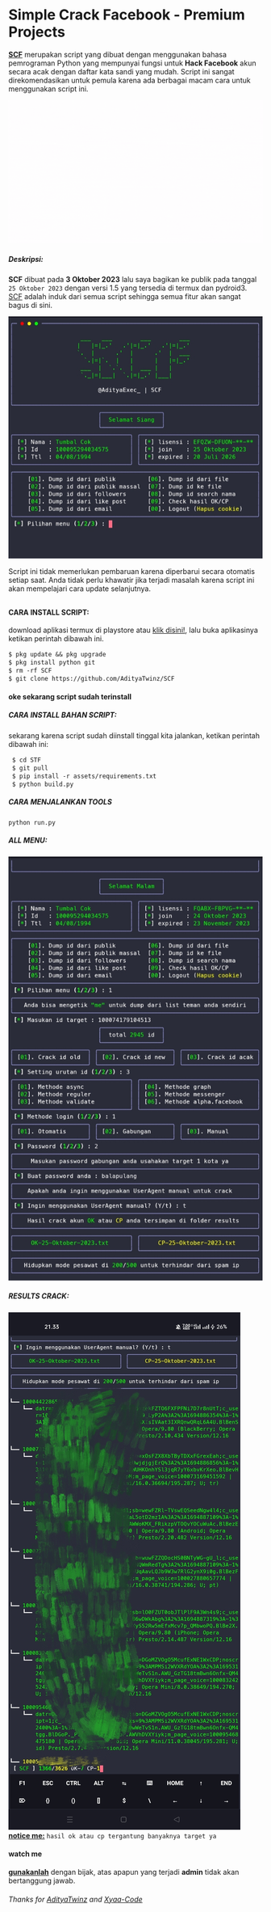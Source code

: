 # Simple Crack Facebook - Premium Projects
**[SCF](https://www.facebook.com/AD1TY4)** merupakan script yang dibuat dengan menggunakan bahasa pemrograman Python yang mempunyai fungsi untuk **Hack Facebook** akun secara acak dengan daftar kata sandi yang mudah. Script ini sangat direkomendasikan untuk pemula karena ada berbagai macam cara untuk menggunakan script ini.


[![@adityaexec_](https://github.com/AdityaTwinz/SCF/blob/main/assets/askhhhh.gif)](https://wa.me/+6283861183874?text=*Assalamualaikum%20Bang*)

##### Deskripsi:
**SCF** dibuat pada **3 Oktober 2023** lalu saya bagikan ke publik pada tanggal ```25 Oktober 2023``` dengan versi 1.5 yang tersedia di termux dan pydroid3. [SCF](https://github.com/AdityaTwinz/SCF) adalah induk dari semua script sehingga semua fitur akan sangat bagus di sini.

[![@adityaexec_](https://github.com/AdityaTwinz/SCF/blob/main/assets/IMG_20231025_141123.jpg)](https://wa.me/+6283861183874?text=*Assalamualaikum%20Bang*)

Script ini tidak memerlukan pembaruan karena diperbarui secara otomatis setiap saat. Anda tidak perlu khawatir jika terjadi masalah karena script ini akan mempelajari cara update selanjutnya.

##

#### CARA INSTALL SCRIPT:
 download aplikasi termux di playstore atau [klik disini!](https://f-droid.org/repo/com.termux_118.apk), lalu buka aplikasinya ketikan perintah dibawah ini.
 ```
 $ pkg update && pkg upgrade
 $ pkg install python git
 $ rm -rf SCF
 $ git clone https://github.com/AdityaTwinz/SCF
 ```
#### oke sekarang script sudah terinstall
##### CARA INSTALL BAHAN SCRIPT:
 sekarang karena script sudah diinstall tinggal kita jalankan, ketikan perintah dibawah ini:
 ```
  $ cd STF
  $ git pull
  $ pip install -r assets/requirements.txt
  $ python build.py
 ```

##### CARA MENJALANKAN TOOLS
```
python run.py
```

##### ALL MENU:
[![@adityaexec_](https://github.com/AdityaTwinz/SCF/blob/main/assets/IMG_20231025_141146.jpg)](https://wa.me/+6283861183874?text=*Assalamualaikum%20Bang*)

##### RESULTS CRACK:
[![@adityaexec_](https://github.com/AdityaTwinz/SCF/blob/main/assets/IMG_20231025_213402.jpg)](https://wa.me/+6283861183874?text=*Assalamualaikum%20Bang)
**[notice me:](https://wa.me/+6283861183874?text=*Assalamualaikum%20Bang)** ```hasil ok atau cp tergantung banyaknya target ya```


#### watch me
**[gunakanlah](https://wa.me/+6283861183874?text=*Assalamualaikum%20Bang)** dengan bijak, atas apapun yang terjadi **admin** tidak akan bertanggung jawab.

###### Thanks for [AdityaTwinz](https://github.com/AdityaTwinz) and [Xyaa-Code](https://github.com/Xyaa-Code)

